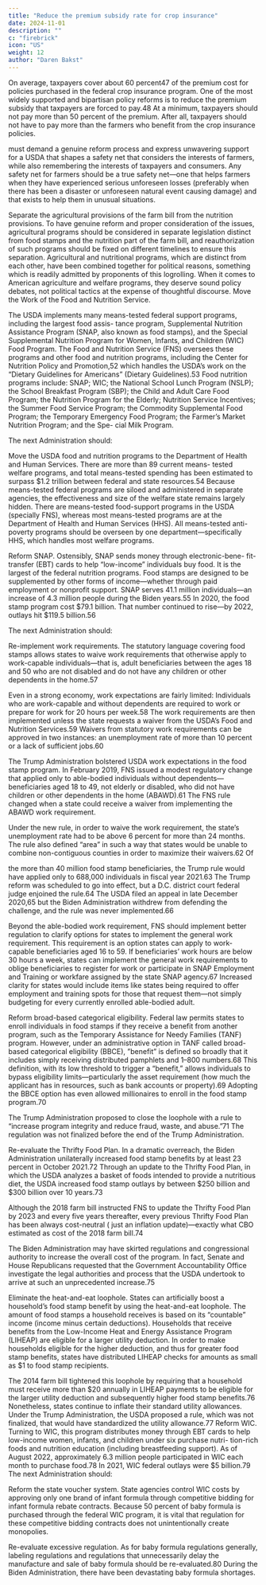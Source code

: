 ```yaml
---
title: "Reduce the premium subsidy rate for crop insurance"
date: 2024-11-01
description: ""
c: "firebrick"
icon: "US"
weight: 12
author: "Daren Bakst"
---
```




On average, taxpayers cover about 60 percent47 of the premium cost for policies
purchased in the federal crop insurance program. One of the most widely
supported and bipartisan policy reforms is to reduce the premium subsidy
that taxpayers are forced to pay.48 At a minimum, taxpayers should not pay
more than 50 percent of the premium. After all, taxpayers should not have
to pay more than the farmers who benefit from the crop insurance policies.

must demand a genuine reform process and express unwavering support
for a USDA that shapes a safety net that considers the interests of farmers,
while also remembering the interests of taxpayers and consumers. Any
safety net for farmers should be a true safety net—one that helps farmers
when they have experienced serious unforeseen losses (preferably when
there has been a disaster or unforeseen natural event causing damage) and
that exists to help them in unusual situations.

Separate the agricultural provisions of the farm bill from the
nutrition provisions. To have genuine reform and proper consideration
of the issues, agricultural programs should be considered in separate
legislation distinct from food stamps and the nutrition part of the farm bill,
and reauthorization of such programs should be fixed on different timelines
to ensure this separation. Agricultural and nutritional programs, which are
distinct from each other, have been combined together for political reasons,
something which is readily admitted by proponents of this logrolling. When
it comes to American agriculture and welfare programs, they deserve sound
policy debates, not political tactics at the expense of thoughtful discourse.
Move the Work of the Food and Nutrition Service. 

The USDA implements 
many means-tested federal support programs, including the largest food assis-
tance program, Supplemental Nutrition Assistance Program (SNAP, also known
as food stamps), and the Special Supplemental Nutrition Program for Women,
Infants, and Children (WIC) Food Program. The Food and Nutrition Service (FNS)
oversees these programs and other food and nutrition programs, including the
Center for Nutrition Policy and Promotion,52 which handles the USDA’s work on
the “Dietary Guidelines for Americans” (Dietary Guidelines).53 Food nutrition
programs include: SNAP; WIC; the National School Lunch Program (NSLP); the
School Breakfast Program (SBP); the Child and Adult Care Food Program; the
Nutrition Program for the Elderly; Nutrition Service Incentives; the Summer Food
Service Program; the Commodity Supplemental Food Program; the Temporary
Emergency Food Program; the Farmer’s Market Nutrition Program; and the Spe-
cial Milk Program.

The next Administration should:

Move the USDA food and nutrition programs to the Department of
Health and Human Services. There are more than 89 current means-
tested welfare programs, and total means-tested spending has been
estimated to surpass $1.2 trillion between federal and state resources.54
Because means-tested federal programs are siloed and administered in
separate agencies, the effectiveness and size of the welfare state remains largely hidden. There are means-tested food-support programs in the USDA (specially FNS), whereas most means-tested programs are at the
Department of Health and Human Services (HHS). All means-tested anti-poverty programs should be overseen by one department—specifically HHS,
which handles most welfare programs.

Reform SNAP. Ostensibly, SNAP sends money through electronic-bene-
fit-transfer (EBT) cards to help “low-income” individuals buy food. It is the largest
of the federal nutrition programs. Food stamps are designed to be supplemented by
other forms of income—whether through paid employment or nonprofit support.
SNAP serves 41.1 million individuals—an increase of 4.3 million people during the
Biden years.55 In 2020, the food stamp program cost $79.1 billion. That number
continued to rise—by 2022, outlays hit $119.5 billion.56

The next Administration should:

Re-implement work requirements. The statutory language covering
food stamps allows states to waive work requirements that otherwise
apply to work-capable individuals—that is, adult beneficiaries between the
ages 18 and 50 who are not disabled and do not have any children or other
dependents in the home.57

Even in a strong economy, work expectations are fairly limited: Individuals
who are work-capable and without dependents are required to work or
prepare for work for 20 hours per week.58 The work requirements are then
implemented unless the state requests a waiver from the USDA’s Food and
Nutrition Services.59 Waivers from statutory work requirements can be
approved in two instances: an unemployment rate of more than 10 percent
or a lack of sufficient jobs.60

The Trump Administration bolstered USDA work expectations in the
food stamp program. In February 2019, FNS issued a modest regulatory
change that applied only to able-bodied individuals without dependents—
beneficiaries aged 18 to 49, not elderly or disabled, who did not have children
or other dependents in the home (ABAWD).61 The FNS rule changed
when a state could receive a waiver from implementing the ABAWD work
requirement.

Under the new rule, in order to waive the work requirement, the state’s
unemployment rate had to be above 6 percent for more than 24 months.
The rule also defined “area” in such a way that states would be unable to
combine non-contiguous counties in order to maximize their waivers.62 Of

the more than 40 million food stamp beneficiaries, the Trump rule would
have applied only to 688,000 individuals in fiscal year 2021.63
The Trump reform was scheduled to go into effect, but a D.C. district court
federal judge enjoined the rule.64 The USDA filed an appeal in late December
2020,65 but the Biden Administration withdrew from defending the
challenge, and the rule was never implemented.66

Beyond the able-bodied work requirement, FNS should implement better
regulation to clarify options for states to implement the general work
requirement. This requirement is an option states can apply to work-
capable beneficiaries aged 16 to 59. If beneficiaries’ work hours are below
30 hours a week, states can implement the general work requirements to
oblige beneficiaries to register for work or participate in SNAP Employment
and Training or workfare assigned by the state SNAP agency.67 Increased
clarity for states would include items like states being required to offer
employment and training spots for those that request them—not simply
budgeting for every currently enrolled able-bodied adult.


Reform broad-based categorical eligibility. Federal law permits states
to enroll individuals in food stamps if they receive a benefit from another
program, such as the Temporary Assistance for Needy Families (TANF)
program. However, under an administrative option in TANF called broad-
based categorical eligibility (BBCE), ”benefit” is defined so broadly that it
includes simply receiving distributed pamphlets and 1–800 numbers.68 This
definition, with its low threshold to trigger a “benefit,” allows individuals to
bypass eligibility limits—particularly the asset requirement (how much the
applicant has in resources, such as bank accounts or property).69 Adopting
the BBCE option has even allowed millionaires to enroll in the food
stamp program.70

The Trump Administration proposed to close the loophole with a rule
to “increase program integrity and reduce fraud, waste, and abuse.”71 The
regulation was not finalized before the end of the Trump Administration.

Re-evaluate the Thrifty Food Plan. In a dramatic overreach, the Biden
Administration unilaterally increased food stamp benefits by at least 23
percent in October 2021.72 Through an update to the Thrifty Food Plan, in
which the USDA analyzes a basket of foods intended to provide a nutritious
diet, the USDA increased food stamp outlays by between $250 billion and
$300 billion over 10 years.73

Although the 2018 farm bill instructed FNS to update the Thrifty Food Plan
by 2023 and every five years thereafter, every previous Thrifty Food Plan
has been always cost-neutral ( just an inflation update)—exactly what CBO
estimated as cost of the 2018 farm bill.74

The Biden Administration may have skirted regulations and congressional
authority to increase the overall cost of the program. In fact, Senate and
House Republicans requested that the Government Accountability Office
investigate the legal authorities and process that the USDA undertook to
arrive at such an unprecedented increase.75

Eliminate the heat-and-eat loophole. States can artificially boost a
household’s food stamp benefit by using the heat-and-eat loophole. The
amount of food stamps a household receives is based on its “countable”
income (income minus certain deductions). Households that receive
benefits from the Low-Income Heat and Energy Assistance Program
(LIHEAP) are eligible for a larger utility deduction. In order to make
households eligible for the higher deduction, and thus for greater food
stamp benefits, states have distributed LIHEAP checks for amounts as small
as $1 to food stamp recipients.

The 2014 farm bill tightened this loophole by requiring that a household must
receive more than $20 annually in LIHEAP payments to be eligible for the larger
utility deduction and subsequently higher food stamp benefits.76 Nonetheless,
states continue to inflate their standard utility allowances. Under the Trump
Administration, the USDA proposed a rule, which was not finalized, that would
have standardized the utility allowance.77
Reform WIC. Turning to WIC, this program distributes money through EBT
cards to help low-income women, infants, and children under six purchase nutri-
tion-rich foods and nutrition education (including breastfeeding support). As of
August 2022, approximately 6.3 million people participated in WIC each month
to purchase food.78 In 2021, WIC federal outlays were $5 billion.79
The next Administration should:

Reform the state voucher system. State agencies control WIC costs
by approving only one brand of infant formula through competitive
bidding for infant formula rebate contracts. Because 50 percent of baby
formula is purchased through the federal WIC program, it is vital that
regulation for these competitive bidding contracts does not unintentionally
create monopolies.

Re-evaluate excessive regulation. As for baby formula regulations
generally, labeling regulations and regulations that unnecessarily delay the
manufacture and sale of baby formula should be re-evaluated.80 During the
Biden Administration, there have been devastating baby formula shortages.

